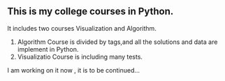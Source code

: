 ## This is my college courses in Python.
It includes two courses Visualization and Algorithm.

1. Algorithm Course is divided by tags,and all the solutions and data are implement in Python.
2. Visualizatio Course is including many tests.

I am working on it now , it is to be continued...